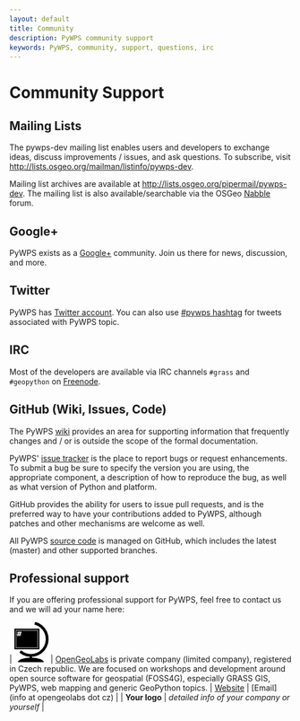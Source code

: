 ```yaml
---
layout: default
title: Community
description: PyWPS community support
keywords: PyWPS, community, support, questions, irc
---
```


# Community Support

## Mailing Lists

The pywps-dev mailing list enables users and developers to exchange ideas,
discuss improvements / issues, and ask questions.  To subscribe, visit
<http://lists.osgeo.org/mailman/listinfo/pywps-dev>.

Mailing list archives are available at
<http://lists.osgeo.org/pipermail/pywps-dev>.  The mailing list is also
available/searchable via the OSGeo [Nabble](http://osgeo-org.1560.x6.nabble.com/PyWPS-f5250613.html) forum.

## Google+

PyWPS exists as a [Google+](https://plus.google.com/u/0/communities/103965491493827721776) community. Join us there for news, discussion, and more.

## Twitter

PyWPS has [Twitter account](https://twitter.com/pywps). You can also use
[#pywps hashtag](https://twitter.com/hashtag/pywps) for tweets associated with
PyWPS topic.


## IRC

Most of the developers are available via IRC channels `#grass` and `#geopython`
on [Freenode](irc://irc.freenode.net).

## GitHub (Wiki, Issues, Code)

The PyWPS [wiki](https://github.com/geopython/pywps/wiki) provides an area for
supporting information that frequently changes and / or is outside the scope of
the formal documentation.

PyWPS' [issue tracker](https://github.com/geopython/pywps/issues) is the place
to report bugs or request enhancements. To submit a bug be sure to specify the
version you are using, the appropriate component, a description of how to
reproduce the bug, as well as what version of Python and platform.

GitHub provides the ability for users to issue pull requests, and is the
preferred way to have your contributions added to PyWPS, although patches and
other mechanisms are welcome as well.

All PyWPS [source code](https://github.com/geopython/pywps) is managed on
GitHub, which includes the latest (master) and other supported branches.

## Professional support

If you are offering professional support for PyWPS, feel free to contact us and
we will ad your name here:

| [![OpenGeoLabs.cz](../images/opengeolabs.png)](http://opengeolabs.cz) | [OpenGeoLabs](http://opengeolabs.cz) is private company (limited company), registered in Czech republic. We are focused on workshops and development around open source software for geospatial (FOSS4G), especially GRASS GIS, PyWPS, web mapping and generic GeoPython topics. \| [Website](http://opengeolabs.cz) \| [Email](info at opengeolabs dot cz) |
| **Your logo** | *detailed info of your company or yourself* |

